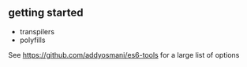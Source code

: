 ## getting started

- transpilers
- polyfills

See https://github.com/addyosmani/es6-tools for a large list of options